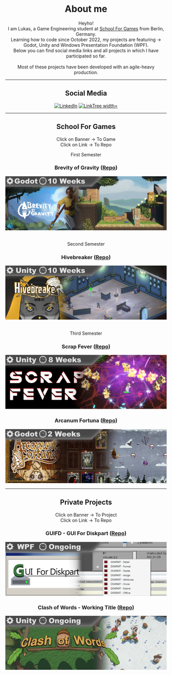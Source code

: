<div align="center">
  
  <h1>About me</h1>
  
  <p>
    Heyho! <br />
    I am Lukas, a Game Engineering student at <a href="https://www.school4games.net">School For Games</a> from Berlin, Germany. <br />
    Learning how to code since October 2022, my projects are featuring -><br />
    Godot, Unity and Windows Presentation Foundation (WPF). <br />
    Below you can find social media links and all projects in which I have participated so far.<br /><br/>
    Most of these projects have been developed with an agile-heavy production.
  </p>

  <hr />
  <h2>Social Media</h2>
    <a align="center" href="https://www.linkedin.com/in/lukas-schmidt-93b532256/"><img src="https://static.licdn.com/aero-v1/sc/h/akt4ae504epesldzj74dzred8" alt="LinkedIn"/></a>
    <a align="center" href="https://linktr.ee/LumiToad"><img src="https://assets.production.linktr.ee/profiles/_next/static/logo-assets/apple-icon-180x180.png" alt="LinkTree width="60" height="60" /></a>
  <hr />
  
  <h2>School For Games</h2>

  Click on Banner -> To Game <br />
  Click on Link -> To Repo

  First Semester<br />
  
  <h3>Brevity of Gravity (<a href="https://github.com/LumiToad/BrevityOfGravity">Repo</a>)</h3>
  <a href="https://brevity-of-gravity.school4games.net/">
    <img src="https://github.com/LumiToad/LumiToad/blob/main/img/banner/github_brevity_banner.png" />
  </a><br /><br />

  Second Semester<br />

  <h3>Hivebreaker (<a href="https://github.com/LumiToad/Hivebreaker">Repo</a>)</h3>
  <a href="https://s4g.itch.io/hivebreaker">
    <img src="https://github.com/LumiToad/LumiToad/blob/main/img/banner/github_hivebreaker_banner.png" />
  </a><br /><br />

  Third Semester<br />

  <h3>Scrap Fever (<a href="https://github.com/LumiToad/WorkingTitle-SurvivorDefense">Repo</a>)</h3>
  <a href="https://s4g.itch.io/scrap-fever">
    <img src="https://github.com/LumiToad/LumiToad/blob/main/img/banner/github_scrap_banner.png" />
  </a>

  <h3>Arcanum Fortuna (<a href="https://github.com/LumiToad/ArcanumFortuna">Repo</a>)</h3>
  <a href="https://s4g.itch.io/arcanum-fortuna">
    <img src="https://github.com/LumiToad/LumiToad/blob/main/img/banner/github_arcanum_banner.png" />
  </a>

  <hr />
  
  <h2>Private Projects</h2>
  
  Click on Banner -> To Project <br />
  Click on Link -> To Repo

  <h3>GUIFD - GUI For Diskpart (<a href="https://github.com/LumiToad/GUIForDiskpart">Repo</a>)</h3>
  <a href="#">
    <img src="https://github.com/LumiToad/LumiToad/blob/main/img/banner/github_gui_banner.png" />
  </a>
  
  <h3>Clash of Words - Working Title (<a href="https://github.com/LumiToad/ClashOfWords">Repo</a>)</h3>
  <a href="#">
    <img src="https://github.com/LumiToad/LumiToad/blob/main/img/banner/github_cow_banner.png" />
  </a>
  
</div>
